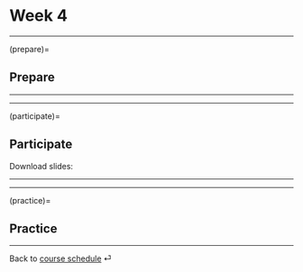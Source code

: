 # Week 4


---

(prepare)=
## Prepare




---

---


(participate)=
## Participate

Download slides: 



---

---


(practice)=
## Practice




---

Back to [course schedule](../docs/course-schedule.md) ⏎

